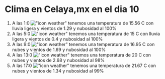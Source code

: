 # Clima en Celaya,mx en el dia 10

1. A las 1:0 !["icon weather"](http://openweathermap.org/img/w/10n.png) tenemos una temperatura de 15.56 C con lluvia ligera y  vientos de 1.29 y nubosidad al 100%
1. A las 5:0 !["icon weather"](http://openweathermap.org/img/w/10n.png) tenemos una temperatura de 15 C con lluvia ligera y  vientos de 0.4 y nubosidad al 100%
1. A las 9:0 !["icon weather"](http://openweathermap.org/img/w/04d.png) tenemos una temperatura de 16.95 C con nubes y  vientos de 1.69 y nubosidad al 100%
1. A las 13:0 !["icon weather"](http://openweathermap.org/img/w/04d.png) tenemos una temperatura de 20 C con nubes y  vientos de 2.68 y nubosidad al 98%
1. A las 17:0 !["icon weather"](http://openweathermap.org/img/w/04d.png) tenemos una temperatura de 21.67 C con nubes y  vientos de 1.34 y nubosidad al 99%

